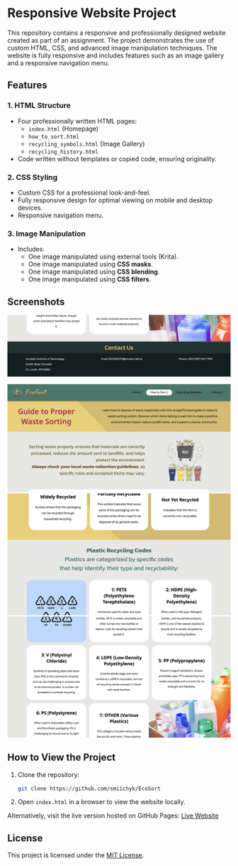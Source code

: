 # Responsive Website Project

This repository contains a responsive and professionally designed website created as part of an assignment. The project demonstrates the use of custom HTML, CSS, and advanced image manipulation techniques. The website is fully responsive and includes features such as an image gallery and a responsive navigation menu.

## Features

### 1. HTML Structure
- Four professionally written HTML pages:
  - `index.html` (Homepage)
  - `how_to_sort.html`
  - `recycling_symbols.html` (Image Gallery)
  - `recycling_history.html`
- Code written without templates or copied code, ensuring originality.

### 2. CSS Styling
- Custom CSS for a professional look-and-feel.
- Fully responsive design for optimal viewing on mobile and desktop devices.
- Responsive navigation menu.

### 3. Image Manipulation
- Includes:
  - One image manipulated using external tools (Krita).
  - One image manipulated using **CSS masks**.
  - One image manipulated using **CSS blending**.
  - One image manipulated using **CSS filters**.
 
## Screenshots
![header](screenshots/1.png)

![sample](screenshots/2.1.png)
![sample](screenshots/2.2.png)
![sample](screenshots/2.3.png)

## How to View the Project
1. Clone the repository:
   ```bash
   git clone https://github.com/smiichyk/EcoSort
   ```
2. Open `index.html` in a browser to view the website locally.

Alternatively, visit the live version hosted on GitHub Pages: 
[Live Website](https://github.com/smiichyk/EcoSort)

## License
This project is licensed under the [MIT License](LICENSE).

